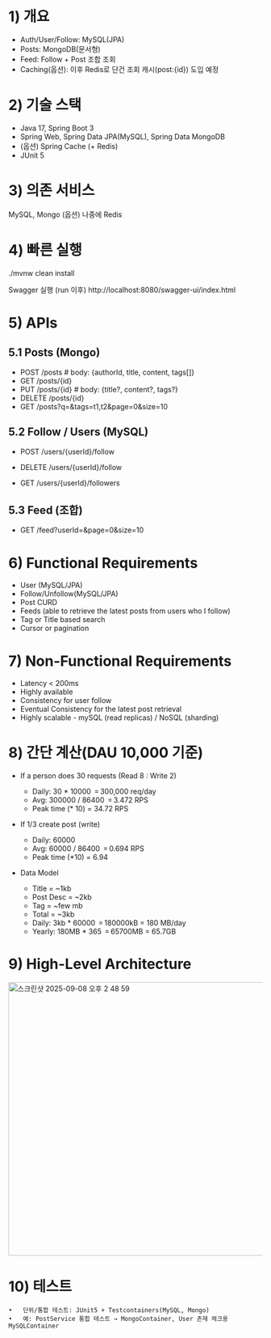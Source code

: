 # 1) 개요

- Auth/User/Follow: MySQL(JPA)
- Posts: MongoDB(문서형)
- Feed: Follow + Post 조합 조회
- Caching(옵션): 이후 Redis로 단건 조회 캐시(post:{id}) 도입 예정

# 2) 기술 스택
   - Java 17, Spring Boot 3
   - Spring Web, Spring Data JPA(MySQL), Spring Data MongoDB
   - (옵션) Spring Cache (+ Redis)
   - JUnit 5

# 3) 의존 서비스

MySQL, Mongo (옵션) 나중에 Redis

# 4) 빠른 실행

./mvnw clean install  

Swagger 실행 (run 이후)
http://localhost:8080/swagger-ui/index.html

# 5) APIs

## 5.1 Posts (Mongo)

- POST   /posts                # body: {authorId, title, content, tags[]}
- GET    /posts/{id}
- PUT    /posts/{id}           # body: {title?, content?, tags?}
- DELETE /posts/{id}
- GET    /posts?q=&tags=t1,t2&page=0&size=10

## 5.2 Follow / Users (MySQL)

- POST /users/{userId}/follow
- DELETE /users/{userId}/follow

- GET /users/{userId}/followers

## 5.3 Feed (조합)

- GET  /feed?userId=&page=0&size=10


# 6) Functional Requirements
- User (MySQL/JPA)
- Follow/Unfollow(MySQL/JPA)
- Post CURD
- Feeds (able to retrieve the latest posts from users who I follow)
- Tag or Title based search
- Cursor or pagination

# 7) Non-Functional Requirements

  - Latency < 200ms
  - Highly available
  - Consistency for user follow
  - Eventual Consistency for the latest post retrieval
  - Highly scalable - mySQL (read replicas) / NoSQL (sharding)

# 8) 간단 계산(DAU 10,000 기준)

- If a person does 30 requests (Read 8 : Write 2)
  - Daily: 30 * 10000 ‎ = 300,000 req/day
  - Avg: 300000 / 86400 ‎ = 3.472 RPS
  - Peak time (* 10) = 34.72 RPS

- If 1/3 create post (write)
  - Daily: 60000
  - Avg: 60000 / 86400 ‎ = 0.694 RPS
  - Peak time (*10) = 6.94

- Data Model
   - Title = ~1kb
   - Post Desc =  ~2kb
   - Tag = ~few mb
   - Total = ~3kb
   - Daily: 3kb * 60000 ‎ = 180000kB = 180 MB/day
   - Yearly: 180MB * 365 ‎ = 65700MB = 65.7GB

# 9) High-Level Architecture

<img width="806" height="541" alt="스크린샷 2025-09-08 오후 2 48 59" src="https://github.com/user-attachments/assets/12894444-50f3-4974-8112-53007c79d592" />

# 10) 테스트
    •	단위/통합 테스트: JUnit5 + Testcontainers(MySQL, Mongo)
    •	예: PostService 통합 테스트 → MongoContainer, User 존재 체크용 MySQLContainer


